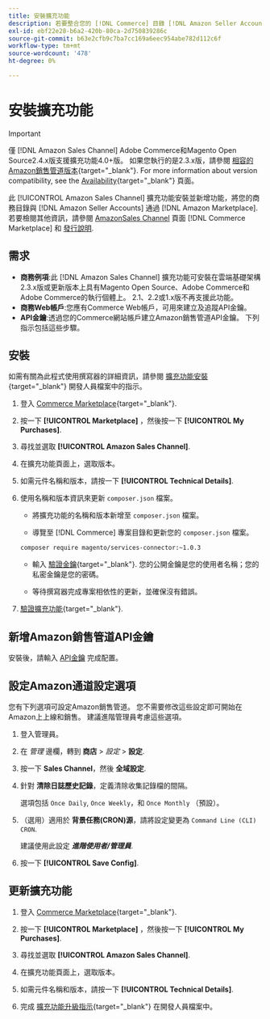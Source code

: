 ```yaml
---
title: 安裝擴充功能
description: 若要整合您的 [!DNL Commerce] 目錄 [!DNL Amazon Seller Accounts] 然後通過 [!DNL Amazon Marketplace]，下載並安裝AmazonSales Channel擴充功能。
exl-id: ebf22e28-b6a2-420b-80ca-2d750839286c
source-git-commit: b63e2cfb9c7ba7cc169a6eec954abe782d112c6f
workflow-type: tm+mt
source-wordcount: '478'
ht-degree: 0%

---
```


# 安裝擴充功能

>[!IMPORTANT]
>
>僅 [!DNL Amazon Sales Channel] Adobe Commerce和Magento Open Source2.4.x版支援擴充功能4.0+版。 如果您執行的是2.3.x版，請參閱 [相容的Amazon銷售管道版本](https://docs.magento.com/user-guide/v2.3/sales-channels/amazon/amazon-sales-channel.html){target="_blank"}. For more information about version compatibility, see the [Availability](https://devdocs.magento.com/release/availability.html){target="_blank"} 頁面。

此 [!UICONTROL Amazon Sales Channel] 擴充功能安裝並新增功能，將您的商務目錄與 [!DNL Amazon Seller Accounts] 通過 [!DNL Amazon Marketplace]. 若要檢閱其他資訊，請參閱 [AmazonSales Channel](https://marketplace.magento.com/magento-module-amazon.html) 頁面 [!DNL Commerce Marketplace] 和 [發行說明](release-notes.md).

## 需求

- **商務例項**:此 [!DNL Amazon Sales Channel] 擴充功能可安裝在雲端基礎架構2.3.x版或更新版本上具有Magento Open Source、Adobe Commerce和Adobe Commerce的執行個體上。 2.1、2.2或1.x版不再支援此功能。
- **商務Web帳戶**:您應有Commerce Web帳戶，可用來建立及追蹤API金鑰。
- **API金鑰**:透過您的Commerce網站帳戶建立Amazon銷售管道API金鑰。 下列指示包括這些步驟。

## 安裝

如需有關為此程式使用撰寫器的詳細資訊，請參閱 [擴充功能安裝](https://devdocs.magento.com/extensions/install/){target="_blank"} 開發人員檔案中的指示。

1. 登入 [Commerce Marketplace](https://marketplace.magento.com/customer/account/){target="_blank"}.

1. 按一下 **[!UICONTROL Marketplace]** ，然後按一下 **[!UICONTROL My Purchases]**.

1. 尋找並選取 **[!UICONTROL Amazon Sales Channel]**.

1. 在擴充功能頁面上，選取版本。

1. 如需元件名稱和版本，請按一下 **[!UICONTROL Technical Details]**.

1. 使用名稱和版本資訊來更新 `composer.json` 檔案。

   - 將擴充功能的名稱和版本新增至 `composer.json` 檔案。

   - 導覽至 [!DNL Commerce] 專案目錄和更新您的 `composer.json` 檔案。

   ```bash
   composer require magento/services-connector:~1.0.3
   ```

   - 輸入 [驗證金鑰](https://devdocs.magento.com/guides/v2.4/install-gde/prereq/connect-auth.html){target="_blank"}. 您的公開金鑰是您的使用者名稱；您的私密金鑰是您的密碼。

   - 等待撰寫器完成專案相依性的更新，並確保沒有錯誤。


1. [驗證擴充功能](https://devdocs.magento.com/extensions/install/#verify-the-extension){target="_blank"}.

## 新增Amazon銷售管道API金鑰

安裝後，請輸入 [API金鑰](./amazon-verify-api-key.md) 完成配置。

## 設定Amazon通道設定選項

您有下列選項可設定Amazon銷售管道。 您不需要修改這些設定即可開始在Amazon上上線和銷售。 建議進階管理員考慮這些選項。

1. 登入管理員。

1. 在 _管理_ 邊欄，轉到 **商店** > _設定_ > **設定**.

1. 按一下 **Sales Channel**，然後 **全域設定**.

1. 針對 **清除日誌歷史記錄**，定義清除收集記錄檔的間隔。

   選項包括 `Once Daily`, `Once Weekly`，和 `Once Monthly` （預設）。

1. （選用）適用於 **背景任務(CRON)源**，請將設定變更為 `Command Line (CLI) CRON`.

   建議使用此設定 **_進階使用者/管理員_**.

1. 按一下 **[!UICONTROL Save Config]**.

## 更新擴充功能

1. 登入 [Commerce Marketplace](https://marketplace.magento.com/customer/account/){target="_blank"}.

1. 按一下 **[!UICONTROL Marketplace]** ，然後按一下 **[!UICONTROL My Purchases]**.

1. 尋找並選取 **[!UICONTROL Amazon Sales Channel]**.

1. 在擴充功能頁面上，選取版本。

1. 如需元件名稱和版本，請按一下 **[!UICONTROL Technical Details]**.

1. 完成 [擴充功能升級指示](https://devdocs.magento.com/extensions/install/#upgrade-an-extension){target="_blank"} 在開發人員檔案中。
